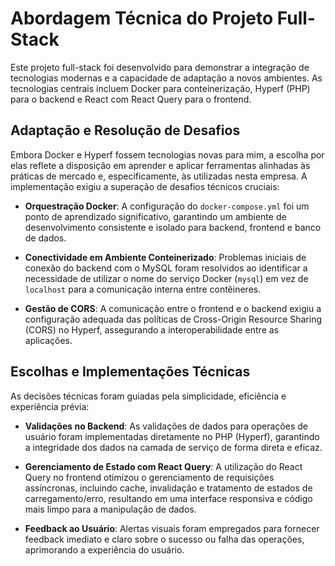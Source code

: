 # Abordagem Técnica do Projeto Full-Stack

Este projeto full-stack foi desenvolvido para demonstrar a integração de tecnologias modernas e a capacidade de adaptação a novos ambientes. As tecnologias centrais incluem Docker para conteinerização, Hyperf (PHP) para o backend e React com React Query para o frontend.

## Adaptação e Resolução de Desafios

Embora Docker e Hyperf fossem tecnologias novas para mim, a escolha por elas reflete a disposição em aprender e aplicar ferramentas alinhadas às práticas de mercado e, especificamente, às utilizadas nesta empresa. A implementação exigiu a superação de desafios técnicos cruciais:

-   **Orquestração Docker**: A configuração do `docker-compose.yml` foi um ponto de aprendizado significativo, garantindo um ambiente de desenvolvimento consistente e isolado para backend, frontend e banco de dados.

-   **Conectividade em Ambiente Conteinerizado**: Problemas iniciais de conexão do backend com o MySQL foram resolvidos ao identificar a necessidade de utilizar o nome do serviço Docker (`mysql`) em vez de `localhost` para a comunicação interna entre contêineres.

-   **Gestão de CORS**: A comunicação entre o frontend e o backend exigiu a configuração adequada das políticas de Cross-Origin Resource Sharing (CORS) no Hyperf, assegurando a interoperabilidade entre as aplicações.

## Escolhas e Implementações Técnicas

As decisões técnicas foram guiadas pela simplicidade, eficiência e experiência prévia:

-   **Validações no Backend**: As validações de dados para operações de usuário foram implementadas diretamente no PHP (Hyperf), garantindo a integridade dos dados na camada de serviço de forma direta e eficaz.

-   **Gerenciamento de Estado com React Query**: A utilização do React Query no frontend otimizou o gerenciamento de requisições assíncronas, incluindo cache, invalidação e tratamento de estados de carregamento/erro, resultando em uma interface responsiva e código mais limpo para a manipulação de dados.

-   **Feedback ao Usuário**: Alertas visuais foram empregados para fornecer feedback imediato e claro sobre o sucesso ou falha das operações, aprimorando a experiência do usuário.

